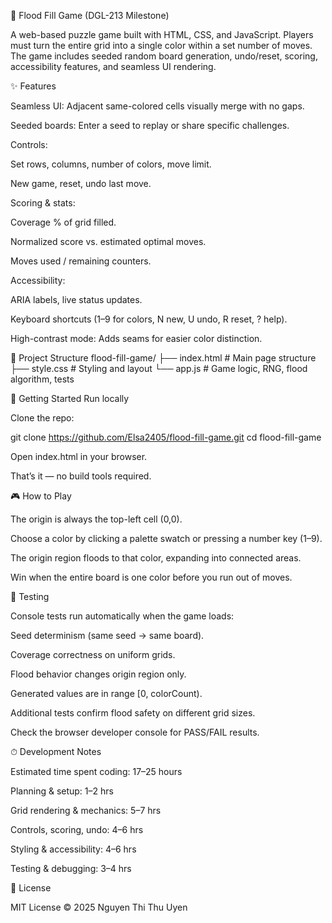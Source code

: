 🎨 Flood Fill Game (DGL-213 Milestone)

A web-based puzzle game built with HTML, CSS, and JavaScript.
Players must turn the entire grid into a single color within a set number of moves.
The game includes seeded random board generation, undo/reset, scoring, accessibility features, and seamless UI rendering.

✨ Features

Seamless UI: Adjacent same-colored cells visually merge with no gaps.

Seeded boards: Enter a seed to replay or share specific challenges.

Controls:

Set rows, columns, number of colors, move limit.

New game, reset, undo last move.

Scoring & stats:

Coverage % of grid filled.

Normalized score vs. estimated optimal moves.

Moves used / remaining counters.

Accessibility:

ARIA labels, live status updates.

Keyboard shortcuts (1–9 for colors, N new, U undo, R reset, ? help).

High-contrast mode: Adds seams for easier color distinction.

📂 Project Structure
flood-fill-game/
├── index.html # Main page structure
├── style.css # Styling and layout
└── app.js # Game logic, RNG, flood algorithm, tests

🚀 Getting Started
Run locally

Clone the repo:

git clone https://github.com/Elsa2405/flood-fill-game.git
cd flood-fill-game

Open index.html in your browser.

That’s it — no build tools required.

🎮 How to Play

The origin is always the top-left cell (0,0).

Choose a color by clicking a palette swatch or pressing a number key (1–9).

The origin region floods to that color, expanding into connected areas.

Win when the entire board is one color before you run out of moves.

🧪 Testing

Console tests run automatically when the game loads:

Seed determinism (same seed → same board).

Coverage correctness on uniform grids.

Flood behavior changes origin region only.

Generated values are in range [0, colorCount).

Additional tests confirm flood safety on different grid sizes.

Check the browser developer console for PASS/FAIL results.

⏱ Development Notes

Estimated time spent coding: 17–25 hours

Planning & setup: 1–2 hrs

Grid rendering & mechanics: 5–7 hrs

Controls, scoring, undo: 4–6 hrs

Styling & accessibility: 4–6 hrs

Testing & debugging: 3–4 hrs

📜 License

MIT License © 2025 Nguyen Thi Thu Uyen

